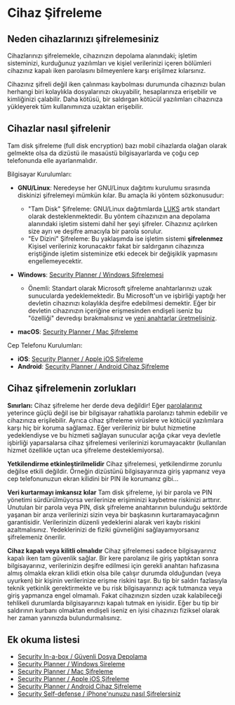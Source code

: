 # Cihaz Şifreleme

## Neden cihazlarınızı şifrelemesiniz

Cihazlarınızı şifrelemekle, cihazınızın depolama alanındaki; işletim sisteminizi, kurduğunuz yazılımları ve kişiel verilerinizi içeren bölümleri cihazınız kapalı iken parolasını bilmeyenlere karşı erişilmez kılarsınız.

Cihazınız şifreli değil iken çalınması kaybolması durumunda cihazınızı bulan herhangi biri kolaylıkla dosyalarınızı okuyabilir, hesaplarınıza erişebilir ve kimliğinizi çalabilir. Daha kötüsü, bir saldırgan kötücül yazılımları cihazınıza yükleyerek tüm kullanımınıza uzaktan erişebilir.

## Cihazlar nasıl şifrelenir

Tam disk şifreleme (full disk encryption) bazı mobil cihazlarda olağan olarak gelmekte olsa da dizüstü ile masaüstü bilgisayarlarda ve çoğu cep telefonunda elle ayarlanmalıdır.

Bilgisayar Kurulumları:

* **GNU/Linux**: Neredeyse her GNU/Linux dağıtımı kurulumu sırasında diskinizi şifrelemeyi mümkün kılar. Bu amaçla iki yöntem sözkonusudur:
  * "Tam Disk" Şifreleme: GNU/Linux dağıtımlarda [LUKS](https://en.wikipedia.org/wiki/Linux_Unified_Key_Setup) artık standart olarak desteklenmektedir. Bu yöntem cihazınızın ana depolama alanındaki işletim sistemi dahil her şeyi şifreler. Cihazınız açılırken size ayrı ve deşifre amacıyla bir parola sorulur.
  * "Ev Dizini" Şifreleme: Bu yaklaşımda ise işletim sistemi **şifrelenmez** Kişisel verileriniz korunacaktır fakat bir saldırganın cihazınıza eriştiğinde işletim sisteminize etki edecek bir değişiklik yapmasını engellemeyecektir.

* **Windows**: [Security Planner / Windows Şifrelemesi](https://securityplanner.org/#/tool/windows-encryption)
  * Önemli: Standart olarak Microsoft şifreleme anahtarlarınızı uzak sunucularda yedeklemektedir. Bu Microsoft'un ve işbirliği yaptığı her devletin cihazınızı kolaylıkla deşifre edebilmesi demektir. Eğer bir devletin cihazınızın içeriğine erişmesinden endişeli iseniz bu "özelliği" devredışı bırakmalısınız ve [yeni anahtarlar üretmelisiniz](https://theintercept.com/2015/12/28/recently-bought-a-windows-computer-microsoft-probably-has-your-encryption-key/).

* **macOS**: [Security Planner / Mac Şifreleme](https://securityplanner.org/#/tool/mac-encryption)


Cep Telefonu Kurulumları:

* **iOS**: [Security Planner / Apple iOS Şifreleme](https://securityplanner.org/#/tool/apple-ios-encryption)
* **Android**: [Security Planner / Android Cihaz Şifreleme](https://securityplanner.org/#/tool/android-device-encryption)

## Cihaz şifrelemenin zorlukları

**Sınırları:** Cihaz şifreleme her derde deva değildir! Eğer [parolalarınız](../beseri_guvenlik/parolalar.html) yeterince güçlü değil ise bir bilgisayar rahatlıkla parolanızı tahmin edebilir ve cihazınıza erişilebilir. Ayrıca cihaz şifreleme virüslere ve kötücül yazılımlara karşı hiç bir koruma sağlamaz. Eğer verileriniz bir bulut hizmetine yedeklendiyse ve bu hizmeti sağlayan sunucular açığa çıkar veya devletle işbirliği yaparsalarsa cihaz şifrelemesi verilerinizi korumayacaktır (kullanılan hizmet özellikle uçtan uca şifreleme desteklemiyorsa).

**Yetkilendirme etkinleştirilmelidir** Cihaz şifrelemesi, yetkilendirme zorunlu değilse etkili değildir. Örneğin dizüstünü bilgisayarınıza giriş yapmanız veya cep telefonunuzun ekran kilidini bir PIN ile korumanız gibi...

**Veri kurtarmayı imkansız kılar** Tam disk şifreleme, iyi bir parola ve PIN yönetimi sürdürülmüyorsa verilerinize erişiminizi kaybetme riskinizi arttırır. Unutulan bir parola veya PIN, disk şifreleme anahtarının bulunduğu sektörde yaşanan bir arıza verilerinizi sizin veya bir başkasının kurtaramayacağının garantisidir. Verilerinizin düzenli yedeklerini alarak veri kaybı riskini azaltmalısınız. Yedeklerinizi de fiziki güvneliğini sağlayamıyorsanız şifrelemeniz önerilir.

**Cihaz kapalı veya kilitli olmalıdır** Cihaz şifrelemesi sadece bilgisayarınız kapalı iken tam güvenlik sağlar. Bir kere parolanız ile giriş yaptıktan sonra bilgisayarınız, verilerinizin deşifre edilmesi için gerekli anahtarı hafızasına almış olmakla ekran kilidi etkin olsa bile çalışır durumda olduğundan (veya uyurken) bir kişinin verilerinize erişme riskini taşır. Bu tip bir saldırı fazlasıyla teknik yetkinlik gerektirmekte ve bu risk bilgisayarınızı açık tutmanıza veya giriş yapmanıza engel olmamalı. Fakat cihazınızın sizden uzak kalabileceği tehlikeli durumlarda bilgisayarınızı kapalı tutmak en iyisidir. Eğer bu tip bir saldırının kurbanı olmaktan endişeli iseniz en iyisi cihazınızı fiziksel olarak her zaman yanınızda bulundurmalısınız.

## Ek okuma listesi

* [Security In-a-box / Güvenli Dosya Depolama](https://securityinabox.org/en/guide/secure-file-storage/)
* [Security Planner / Windows Şireleme](https://securityplanner.org/#/tool/windows-encryption)
* [Security Planner / Mac Şifreleme](https://securityplanner.org/#/tool/mac-encryption)
* [Security Planner / Apple iOS Şifreleme](https://securityplanner.org/#/tool/apple-ios-encryption)
* [Security Planner / Android Cihaz Şifreleme](https://securityplanner.org/#/tool/android-device-encryption)
* [Security Self-defense / iPhone'nunuzu nasıl Şifrelersiniz](https://ssd.eff.org/en/module/how-encrypt-your-iphone)
